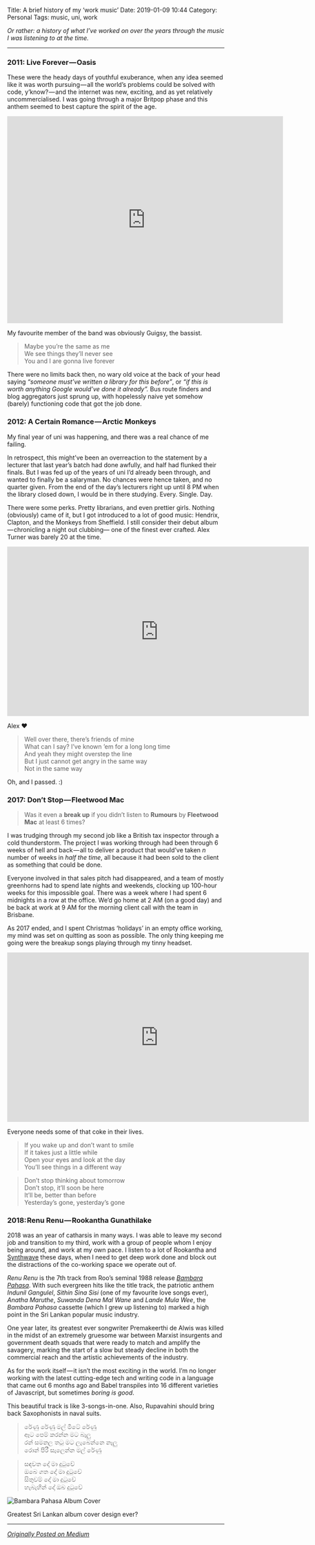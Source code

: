 Title: A brief history of my ‘work music’
Date: 2019-01-09 10:44
Category: Personal
Tags: music, uni, work

_Or rather: a history of what I’ve worked on over the years through the music I was listening to at the time._

---

### 2011: Live Forever — Oasis

These were the heady days of youthful exuberance, when any idea seemed
like it was worth pursuing — all the world’s problems could be solved
with code, y’know? — and the internet was new, exciting, and as yet
relatively uncommercialised. I was going through a major Britpop phase
and this anthem seemed to best capture the spirit of the age.

<iframe width="640" height="480" src="https://www.youtube.com/embed/i_2mWhfOhGU"
frameborder="0" allowfullscreen></iframe>
<p class="text-center">My favourite member of the band was obviously Guigsy, the bassist.</p>

> Maybe you’re the same as me  
> We see things they’ll never see  
> You and I are gonna live forever

There were no limits back then, no wary old voice at the back of your
head saying _“someone must’ve written a library for this before”_, or
_“if this is worth anything Google would’ve done it already”._ Bus route
finders and blog aggregators just sprung up, with hopelessly naive yet
somehow (barely) functioning code that got the job done.

### 2012: A Certain Romance — Arctic Monkeys

My final year of uni was happening, and there was a real chance of me failing.

In retrospect, this might’ve been an overreaction to the statement by a
lecturer that last year’s batch had done awfully, and half had flunked their
finals. But I was fed up of the years of uni I’d already been through, and
wanted to finally be a salaryman. No chances were hence taken, and no quarter
given. From the end of the day’s lecturers right up until 8 PM when the library
closed down, I would be in there studying. Every. Single. Day.

There were some perks. Pretty librarians, and even prettier girls. Nothing
(obviously) came of it, but I got introduced to a lot of good music: Hendrix,
Clapton, and the Monkeys from Sheffield. I still consider their debut album
— chronicling a night out clubbing— one of the finest ever crafted. Alex Turner
was barely 20 at the time.

<iframe width="700" height="393" src="https://www.youtube.com/embed/RyEiRKJJr6A"
frameborder="0" allowfullscreen></iframe>
<p class="text-center">Alex ❤</p>

> Well over there, there’s friends of mine  
> What can I say? I’ve known ’em for a long long time  
> And yeah they might overstep the line  
> But I just cannot get angry in the same way  
> Not in the same way

Oh, and I passed. :)

### 2017: Don’t Stop — Fleetwood Mac

> Was it even a **break up** if you didn’t listen to **Rumours**
> by **Fleetwood Mac** at least 6 times?

I was trudging through my second job like a British tax inspector through a cold
thunderstorm. The project I was working through had been through 6 weeks of hell
and back — all to deliver a product that would’ve taken _n_ number of weeks in
_half the time_, all because it had been sold to the client as something that
could be done.

Everyone involved in that sales pitch had disappeared, and a team of mostly
greenhorns had to spend late nights and weekends, clocking up 100-hour weeks for
this impossible goal. There was a week where I had spent 6 midnights in a row at
the office. We’d go home at 2 AM (on a good day) and be back at work at 9 AM for
the morning client call with the team in Brisbane.

As 2017 ended, and I spent Christmas ‘holidays’ in an empty office working, my
mind was set on quitting as soon as possible. The only thing keeping me going
were the breakup songs playing through my tinny headset.

<iframe width="700" height="393" src="https://www.youtube.com/embed/QV9JJmSCiI8"
frameborder="0" allowfullscreen></iframe>
<p class="text-center">Everyone needs some of that coke in their lives.</p>

> If you wake up and don’t want to smile  
> If it takes just a little while  
> Open your eyes and look at the day  
> You’ll see things in a different way

> Don’t stop thinking about tomorrow  
> Don’t stop, it’ll soon be here  
> It’ll be, better than before  
> Yesterday’s gone, yesterday’s gone

### 2018: Renu Renu — Rookantha Gunathilake

2018 was an year of catharsis in many ways. I was able to leave my second job
and transition to my third, work with a group of people whom I enjoy being
around, and work at my own pace. I listen to a lot of Rookantha and [Synthwave][1]
these days, when I need to get deep work done and block out the distractions of the
co-working space we operate out of.

_Renu Renu_ is the 7th track from Roo’s seminal 1988 release [_Bambara Pahasa_][2].
With such evergreen hits like the title track, the patriotic anthem _Indunil Gangulel_,
_Sithin Sina Sisi_ (one of my favourite love songs ever), _Anatha Maruthe_,
_Suwanda Dena Mal Wane_ and _Lande Mula Wee_, the _Bambara Pahasa_ cassette (which I
grew up listening to) marked a high point in the Sri Lankan popular music industry.

One year later, its greatest ever songwriter Premakeerthi de Alwis was killed in the
midst of an extremely gruesome war between Marxist insurgents and government death squads
that were ready to match and amplify the savagery, marking the start of a slow but steady
decline in both the commercial reach and the artistic achievements of the industry.

As for the work itself — it isn’t the most exciting in the world. I’m no longer working
with the latest cutting-edge tech and writing code in a language that came out 6 months
ago and Babel transpiles into 16 different varieties of Javascript, but sometimes
_boring is good_.

This beautiful track is like 3-songs-in-one. Also, Rupavahini should bring back
Saxophonists in naval suits.

> රේණු රේණු මල් මිටේ රේණු  
> ඈට පෙම් කරන්න මට බෑලු  
> රන් සමනල තටු මට ලැබෙන්නෙ නෑලු  
> රොන් පිරී සැලෙන්න මල් රේණු

> සඳවත දෝ මා දුටුවේ  
> ඔබෙ ගත දෝ මා දුටුවේ  
> සිතුවම් දෝ මා දුටුවේ  
> හැබැහින් දෝ ඔබ දුටුවේ

![Bambara Pahasa Album Cover]({filename}/images/bambara-pahasa.jpg)

<p class="text-center">Greatest Sri Lankan album cover design ever?</p>

---

[_Originally Posted on Medium_][3]

[1]: https://soundcloud.com/tags/synthwave
[2]: https://itunes.apple.com/lk/album/bambara-pahasa/1440268046
[3]: https://medium.com/@janithl/a-brief-history-of-my-work-music-2efd190619e8
